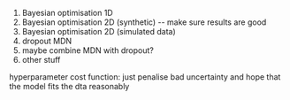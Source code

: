 1. Bayesian optimisation 1D
2. Bayesian optimisation 2D (synthetic)
-- make sure results are good
3. Bayesian optimisation 2D (simulated data)
4. dropout MDN
5. maybe combine MDN with dropout?
6. other stuff


hyperparameter cost function: just penalise bad uncertainty and hope that the model fits the dta reasonably
